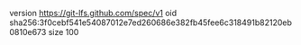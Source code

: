 version https://git-lfs.github.com/spec/v1
oid sha256:3f0cebf541e54087012e7ed260686e382fb45fee6c318491b82120eb0810e673
size 100
